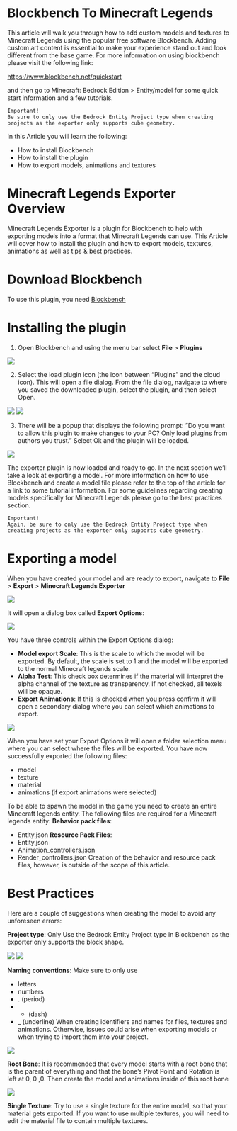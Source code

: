 # Blockbench To Minecraft Legends
This article will walk you through how to add custom models and textures to Minecraft Legends using the popular free software Blockbench. Adding custom art content is essential to make your experience stand out and look different from the base game. For more information on using blockbench please visit the following link:

https://www.blockbench.net/quickstart

and then go to Minecraft: Bedrock Edition > Entity/model for some quick start information and a few tutorials. 

```
Important! 
Be sure to only use the Bedrock Entity Project type when creating projects as the exporter only supports cube geometry.
```

In this Article you will learn the following:
* How to install Blockbench
* How to install the plugin
* How to export models, animations and textures


# Minecraft Legends Exporter Overview

Minecraft Legends Exporter is a plugin for Blockbench to help with exporting models into a format that Minecraft Legends can use. This Article will cover how to install the plugin and how to export models, textures, animations as well as tips & best practices.

# Download Blockbench

To use this plugin, you need [Blockbench](https://www.blockbench.net/downloads)

# Installing the plugin

1.	Open Blockbench and using the menu bar select **File** > **Plugins**

![](images/blockbench_doc/image01.png)

2.	Select the load plugin icon (the icon between “Plugins” and the cloud icon). This will open a file dialog. From the file dialog, navigate to where you saved the downloaded plugin, select the plugin, and then select Open. 

![](images/blockbench_doc/image02.png)
![](images/blockbench_doc/image03.png)

3.	There will be a popup that displays the following prompt: ”Do you want to allow this plugin to make changes to your PC? Only load plugins from authors you trust.”  Select Ok and the plugin will be loaded.

![](images/blockbench_doc/image04.png)

The exporter plugin is now loaded and ready to go. In the next section we’ll take a look at exporting a model. For more information on how to use Blockbench and create a model file please refer to the top of the article for a link to some tutorial information. For some guidelines regarding creating models specifically for Minecraft Legends please go to the best practices section. 

```
Important! 
Again, be sure to only use the Bedrock Entity Project type when creating projects as the exporter only supports cube geometry.
```

# Exporting a model

When you have created your model and are ready to export, navigate to **File** > **Export** > **Minecraft Legends Exporter**

![](images/blockbench_doc/image05.png)

It will open a dialog box called **Export Options**:

![](images/blockbench_doc/image06.png)

You have three controls within the Export Options dialog:
* **Model export Scale**: This is the scale to which the model will be exported.  By default, the scale is set to 1 and the model will be exported to the normal Minecraft legends scale.
* **Alpha Test**: This check box determines if the material will interpret the alpha channel of the texture as transparency. If not checked, all texels will be opaque.
* **Export Animations**: If this is checked when you press confirm it will open a secondary dialog where you can select which animations to export.

![](images/blockbench_doc/image07.png)

When you have set your Export Options it will open a folder selection menu where you can select where the files will be exported. You have now successfully exported the following files:
* model
* texture
* material
* animations (if export animations were selected)

To be able to spawn the model in the game you need to create an entire Minecraft legends entity. The following files are required for a Minecraft legends entity:
**Behavior pack files**:
* Entity.json
**Resource Pack Files**:
* Entity.json
* Animation_controllers.json
* Render_controllers.json
Creation of the behavior and resource pack files, however, is outside of the scope of this article.

# Best Practices

Here are a couple of suggestions when creating the model to avoid any unforeseen errors:
 
**Project type**: Only Use the Bedrock Entity Project type in Blockbench as the exporter only supports the block shape.

![](images/blockbench_doc/image08.png)
![](images/blockbench_doc/image09.png)

**Naming conventions**:
Make sure to only use 
* letters 
* numbers
* . (period)
* - (dash)
* _ (underline) 
When creating identifiers and names for files, textures and animations. Otherwise, issues could arise when exporting models or when trying to import them into your project.

![](images/blockbench_doc/image10.png)

**Root Bone**:
It is recommended that every model starts with a root bone that is the parent of everything and that the bone’s Pivot Point and Rotation is left at 0, 0 ,0. Then create the model and animations inside of this root bone

![](images/blockbench_doc/image11.png)

**Single Texture**:
Try to use a single texture for the entire model, so that your material gets exported. If you want to use multiple textures, you will need to edit the material file to contain multiple textures.

